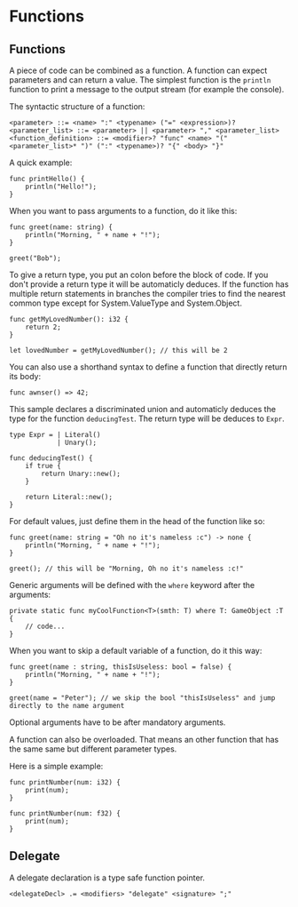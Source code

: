 # Functions

## Functions

A piece of code can be combined as a function. A function can expect parameters and can return a value. The simplest function is the `println` function to print a message to the output stream (for example the console).

The syntactic structure of a function:

```ebnf
<parameter> ::= <name> ":" <typename> ("=" <expression>)?
<parameter_list> ::= <parameter> || <parameter> "," <parameter_list>
<function_definition> ::= <modifier>? "func" <name> "(" <parameter_list>* ")" (":" <typename>)? "{" <body> "}"
```

A quick example:

```sc
func printHello() {
    println("Hello!");
}
```

When you want to pass arguments to a function, do it like this:

```sc
func greet(name: string) {
    println("Morning, " + name + "!");
}

greet("Bob");
```

To give a return type, you put an colon before the block of code. If you don't provide a return type it will be automaticly deduces. If the function has multiple return statements in branches the compiler tries to find the nearest common type except for System.ValueType and System.Object.

```sc
func getMyLovedNumber(): i32 {
    return 2;
}

let lovedNumber = getMyLovedNumber(); // this will be 2
```

You can also use a shorthand syntax to define a function that directly return its body:

```sc
func awnser() => 42;
```

This sample declares a discriminated union and automaticly deduces the type for the function `deducingTest`. The return type will be deduces to `Expr`.

```sc
type Expr = | Literal()
            | Unary();

func deducingTest() {
    if true {
        return Unary::new();
    }
    
    return Literal::new();
}
```

For default values, just define them in the head of the function like so:

```sc
func greet(name: string = "Oh no it's nameless :c") -> none {
    println("Morning, " + name + "!"); 
}

greet(); // this will be "Morning, Oh no it's nameless :c!"
```

Generic arguments will be defined with the `where` keyword after the arguments:

```sc
private static func myCoolFunction<T>(smth: T) where T: GameObject :T {
    // code...
}
```

When you want to skip a default variable of a function, do it this way:

```sc
func greet(name : string, thisIsUseless: bool = false) {
    println("Morning, " + name + "!"); 
}

greet(name = "Peter"); // we skip the bool "thisIsUseless" and jump directly to the name argument
```

Optional arguments have to be after mandatory arguments.

A function can also be overloaded. That means an other function that has the same same but different parameter types.

Here is a simple example:

```sc
func printNumber(num: i32) {
    print(num);
}

func printNumber(num: f32) {
    print(num);
}

```

## Delegate

A delegate declaration is a type safe function pointer.

```ebnf
<delegateDecl> .= <modifiers> "delegate" <signature> ";"
```
